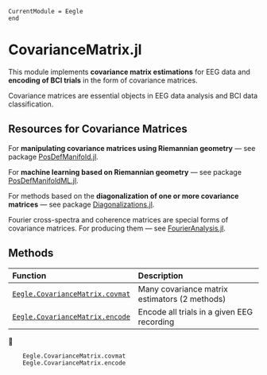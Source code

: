 ```@meta
CurrentModule = Eegle
end
```

# CovarianceMatrix.jl

This module implements **covariance matrix estimations** for EEG data and **encoding of BCI trials** in the form of covariance matrices.

Covariance matrices are essential objects in EEG data analysis and BCI data classification.

## Resources for Covariance Matrices

For **manipulating covariance matrices using Riemannian geometry** — see package [PosDefManifold.jl](https://github.com/Marco-Congedo/PosDefManifold.jl).

For **machine learning based on Riemannian geometry** — see package [PosDefManifoldML.jl](https://github.com/Marco-Congedo/PosDefManifoldML.jl).

For methods based on the **diagonalization of one or more covariance matrices** — see package [Diagonalizations.jl](https://github.com/Marco-Congedo/Diagonalizations.jl).

Fourier cross-spectra and coherence matrices are special forms of covariance matrices. For producing them — see [FourierAnalysis.jl](https://github.com/Marco-Congedo/FourierAnalysis.jl).


## Methods

|  Function      |           Description             |
|:-----------------------|:----------------------------------|
| [`Eegle.CovarianceMatrix.covmat`](@ref) | Many covariance matrix estimators (2 methods)|
| [`Eegle.CovarianceMatrix.encode`](@ref) | Encode all trials in a given EEG recording |
📖
```@docs
    Eegle.CovarianceMatrix.covmat
    Eegle.CovarianceMatrix.encode
```
